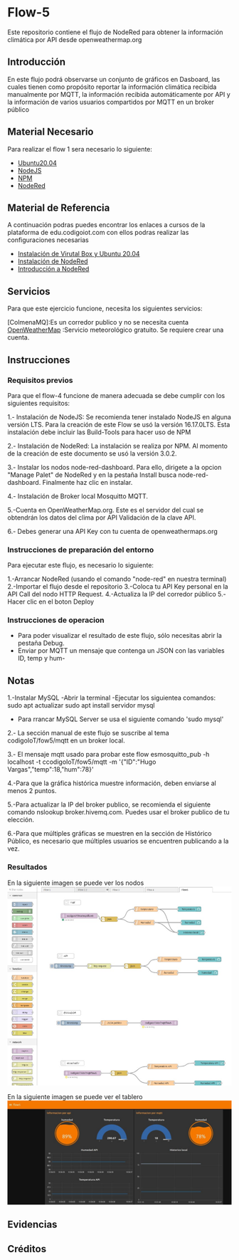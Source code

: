 # Flow-5
Este repositorio contiene el flujo de NodeRed para obtener la información climática por API desde openweathermap.org


## Introducción 
En este flujo podrá observarse un conjunto de gráficos en Dasboard, las cuales tienen como propósito reportar la información climática recibida manualmente por MQTT, la información recibida automáticamente por API y la información de varios usuarios compartidos por MQTT en un broker público

## Material Necesario

Para realizar el flow 1 sera necesario lo siguiente:

- [Ubuntu20.04 ](https://releases.ubuntu.com/20.04/)
- [NodeJS](https://nodejs.org/es/)
-   [NPM](https://www.npmjs.com/)
-  [NodeRed](https://nodered.org/docs/getting-started/local)

## Material de Referencia

A continuación podras puedes encontrar los enlaces a cursos de la plataforma de edu.codigoiot.com con ellos podras realizar  las configuraciones necesarias

- [Instalación de Virutal Box y Ubuntu 20.04](https://edu.codigoiot.com/course/view.php?id=812)
-  [Instalación de NodeRed](https://edu.codigoiot.com/enrol/index.php?id=817)
-  [Introducción a NodeRed](https://edu.codigoiot.com/enrol/index.php?id=278)

## Servicios
Para que este ejercicio funcione, necesita los siguientes servicios:

[ColmenaMQ]:Es un corredor publico y no se necesita cuenta
[OpenWeatherMap](https://openweathermap.org/) :Servicio meteorológico gratuito. Se requiere crear una cuenta.
## Instrucciones

### Requisitos previos

Para que el flow-4 funcione de manera adecuada se debe cumplir con los siguientes requisitos:

1.- Instalación de NodeJS: Se recomienda tener instalado NodeJS en alguna versión LTS. Para la creación de este Flow se usó la versión 16.17.0LTS. Esta instalación debe incluir las Build-Tools para hacer uso de NPM

2.- Instalación de NodeRed: La instalación se realiza por NPM. Al momento de la creación de este documento se usó la versión 3.0.2.

3.- Instalar los nodos node-red-dashboard. Para ello, dirigete a la opcion "Manage Palet" de NodeRed y en la pestaña Install busca node-red-dashboard. Finalmente haz clic en instalar.

4.- Instalación de Broker local Mosquitto MQTT.

5.-Cuenta en OpenWeatherMap.org. Este es el servidor del cual se obtendrán los datos del clima por API
Validación de la clave API. 

6.- Debes generar una API Key con tu cuenta de openweathermaps.org

### Instrucciones de preparación del entorno
Para ejecutar este flujo, es necesario lo siguiente:

1.-Arrancar NodeRed (usando el comando "node-red" en nuestra terminal)
2.-Importar el flujo desde el repositorio
3.-Coloca tu API Key personal en la API Call del nodo HTTP Request.
4.-Actualiza la IP del corredor público
5.-Hacer clic en el boton Deploy

### Instrucciones de operacion
- Para poder visualizar el resultado de este flujo, sólo necesitas abrir la pestaña Debug.
- Enviar por MQTT un mensaje que contenga un JSON con las variables ID, temp y hum-
## Notas

1.-Instalar MySQL
  -Abrir la terminal
  -Ejecutar los siguientea comandos:
    sudo apt actualizar
    sudo apt install servidor mysql
* Para rrancar MySQL Server se usa el siguiente comando 'sudo mysql'

2.- La sección manual de este flujo se suscribe al tema codigoIoT/fow5/mqtt en un broker local.

3.- El mensaje mqtt usado para probar este flow esmosquitto_pub -h localhost -t ccodigoIoT/fow5/mqtt -m '{"ID":"Hugo Vargas","temp":18,"hum":78}'

4.-Para que la gráfica histórica muestre información, deben enviarse al menos 2 puntos.

5.-Para actualizar la IP del broker publico, se recomienda el siguiente comando nslookup broker.hivemq.com. Puedes usar el broker publico de tu elección.

6.-Para que múltiples gráficas se muestren en la sección de Histórico Público, es necesario que múltiples usuarios se encuentren publicando a la vez.

### Resultados 
En la siguiente imagen se puede ver los nodos
![](https://github.com/Fridaa-Andrade/Flow-5/blob/main/flow5-nodos.jpeg)

En la siguiente imagen se puede ver el tablero
![](https://github.com/Fridaa-Andrade/Flow-5/blob/main/flow5-tablero.jpeg)
## Evidencias

## Créditos

